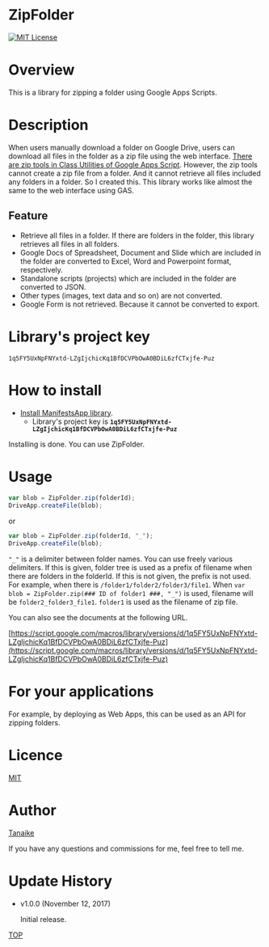 ZipFolder
=====

<a name="TOP"></a>
[![MIT License](http://img.shields.io/badge/license-MIT-blue.svg?style=flat)](LICENCE)

<a name="Overview"></a>
# Overview
This is a library for zipping a folder using Google Apps Scripts.

<a name="Description"></a>
# Description
When users manually download a folder on Google Drive, users can download all files in the folder as a zip file using the web interface. [There are zip tools in Class Utilities of Google Apps Script](https://developers.google.com/apps-script/reference/utilities/utilities). However, the zip tools cannot create a zip file from a folder. And it cannot retrieve all files included any folders in a folder. So I created this. This library works like almost the same to the web interface using GAS.

## Feature
- Retrieve all files in a folder. If there are folders in the folder, this library retrieves all files in all folders.
- Google Docs of Spreadsheet, Document and Slide which are included in the folder are converted to Excel, Word and Powerpoint format, respectively.
- Standalone scripts (projects) which are included in the folder are converted to JSON.
- Other types (images, text data and so on) are not converted.
- Google Form is not retrieved. Because it cannot be converted to export.

# Library's project key
~~~
1q5FY5UxNpFNYxtd-LZgIjchicKq1BfDCVPbOwA0BDiL6zfCTxjfe-Puz
~~~

# How to install
- [Install ManifestsApp library](https://developers.google.com/apps-script/guides/libraries).
    - Library's project key is **``1q5FY5UxNpFNYxtd-LZgIjchicKq1BfDCVPbOwA0BDiL6zfCTxjfe-Puz``**

Installing is done. You can use ZipFolder.

# Usage
~~~javascript
var blob = ZipFolder.zip(folderId);
DriveApp.createFile(blob);
~~~

or

~~~javascript
var blob = ZipFolder.zip(folderId, "_");
DriveApp.createFile(blob);
~~~

``"_"`` is a delimiter between folder names. You can use freely various delimiters. If this is given, folder tree is used as a prefix of filename when there are folders in the folderId. If this is not given, the prefix is not used. For example, when there is ``/folder1/folder2/folder3/file1``. When ``var blob = ZipFolder.zip(### ID of folder1 ###, "_")`` is used, filename will be ``folder2_folder3_file1``. ``folder1`` is used as the filename of zip file.

You can also see the documents at the following URL.

[https://script.google.com/macros/library/versions/d/1q5FY5UxNpFNYxtd-LZgIjchicKq1BfDCVPbOwA0BDiL6zfCTxjfe-Puz](https://script.google.com/macros/library/versions/d/1q5FY5UxNpFNYxtd-LZgIjchicKq1BfDCVPbOwA0BDiL6zfCTxjfe-Puz)

# For your applications
For example, by deploying as Web Apps, this can be used as an API for zipping folders.


<a name="Licence"></a>
# Licence
[MIT](LICENCE)

<a name="Author"></a>
# Author
[Tanaike](https://tanaikech.github.io/about/)

If you have any questions and commissions for me, feel free to tell me.

<a name="Update_History"></a>
# Update History
* v1.0.0 (November 12, 2017)

    Initial release.

[TOP](#TOP)
